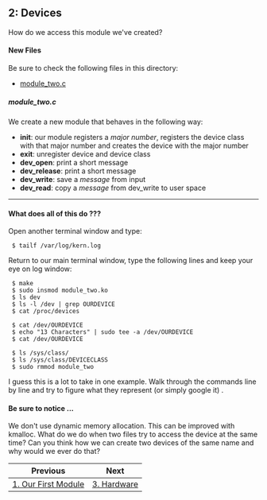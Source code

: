 ## 2: Devices
How do we access this module we've created?

#### New Files
Be sure to check the following files in this directory:
* [module_two.c](module_two.c)

##### ___module_two.c___
We create a new module that behaves in the following way:
* __init__: our module registers a _major number_, registers the device class with that major number and creates the device with the major number
* __exit__: unregister device and device class
* __dev_open__: print a short message
* __dev_release__: print a short message
* __dev_write__: save a _message_ from input
* __dev_read__: copy a _message_ from dev_write to user space

- - - -

#### What does all of this do ???
Open another terminal window and type:
```
 $ tailf /var/log/kern.log
```
Return to our main terminal window, type the following lines and keep your eye on log window:
```
 $ make
 $ sudo insmod module_two.ko
 $ ls dev
 $ ls -l /dev | grep OURDEVICE
 $ cat /proc/devices

 $ cat /dev/OURDEVICE
 $ echo "13 Characters" | sudo tee -a /dev/OURDEVICE
 $ cat /dev/OURDEVICE

 $ ls /sys/class/
 $ ls /sys/class/DEVICECLASS
 $ sudo rmmod module_two
```
I guess this is a lot to take in one example. Walk through the commands line by line and try to figure what they represent (or simply google it) .




#### Be sure to notice ...
We don't use dynamic memory allocation. This can be improved with kmalloc.
What do we do when two files try to access the device at the same time?
Can you think how we can create two devices of the same name and why would we ever do that?





| Previous | Next |
| --- | --- |
| [1. Our First Module](../1_Our_First_Module/README.md) | [3. Hardware](../3_Hardware/README.md) |